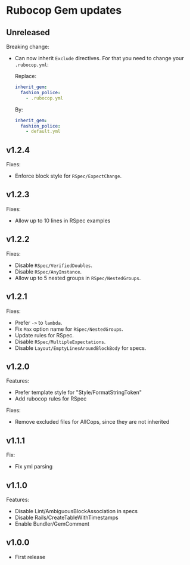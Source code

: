 Rubocop Gem updates
===================

## Unreleased

Breaking change:
- Can now inherit `Exclude` directives. For that you need to change your
  `.rubocop.yml`:

    Replace:

    ```yml
    inherit_gem:
      fashion_police:
        - .rubocop.yml
    ```

    By:

    ```yml
    inherit_gem:
      fashion_police:
        - default.yml
    ```

## v1.2.4

Fixes:
- Enforce block style for `RSpec/ExpectChange`.

## v1.2.3

Fixes:
- Allow up to 10 lines in RSpec examples

## v1.2.2

Fixes:
- Disable `RSpec/VerifiedDoubles`.
- Disable `RSpec/AnyInstance`.
- Allow up to 5 nested groups in `RSpec/NestedGroups`.

## v1.2.1

Fixes:
- Prefer `->` to `lambda`.
- Fix `Max` option name for `RSpec/NestedGroups`.
- Update rules for RSpec.
- Disable `RSpec/MultipleExpectations`.
- Disable `Layout/EmptyLinesAroundBlockBody` for specs.

## v1.2.0

Features:
- Prefer template style for "Style/FormatStringToken"
- Add rubocop rules for RSpec

Fixes:
- Remove excluded files for AllCops, since they are not inherited

## v1.1.1

Fix:
- Fix yml parsing

## v1.1.0

Features:
- Disable Lint/AmbiguousBlockAssociation in specs
- Disable Rails/CreateTableWithTimestamps
- Enable Bundler/GemComment

## v1.0.0

- First release

